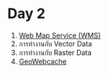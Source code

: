 
# Day 2

1. [Web Map Service (WMS)](wms.md)
2. การทำงานกับ Vector Data
3. การทำงานกับ Raster Data
5. [GeoWebcache](geowebcache.md)